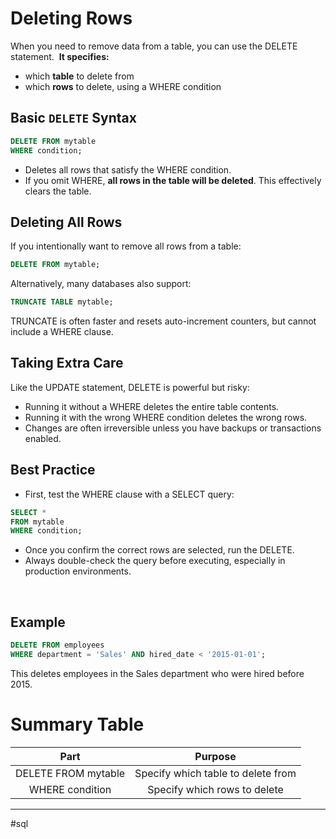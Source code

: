# Deleting Rows

When you need to remove data from a table, you can use the DELETE statement. 
**It specifies:**
* which **table** to delete from
* which **rows** to delete, using a WHERE condition

## Basic `DELETE` Syntax

```sql
DELETE FROM mytable
WHERE condition;
```

* Deletes all rows that satisfy the WHERE condition.
* If you omit WHERE, **all rows in the table will be deleted**. This effectively clears the table.

## Deleting All Rows

If you intentionally want to remove all rows from a table:

```sql
DELETE FROM mytable;
```

Alternatively, many databases also support:

```sql
TRUNCATE TABLE mytable;
```

TRUNCATE is often faster and resets auto-increment counters, but cannot include a WHERE clause.

## Taking Extra Care

Like the UPDATE statement, DELETE is powerful but risky:
* Running it without a WHERE deletes the entire table contents.
* Running it with the wrong WHERE condition deletes the wrong rows.
* Changes are often irreversible unless you have backups or transactions enabled.

## Best Practice

* First, test the WHERE clause with a SELECT query:

```sql
SELECT *
FROM mytable
WHERE condition;
```

* Once you confirm the correct rows are selected, run the DELETE.
* Always double-check the query before executing, especially in production environments.

⠀
## Example

```sql
DELETE FROM employees
WHERE department = 'Sales' AND hired_date < '2015-01-01';
```

This deletes employees in the Sales department who were hired before 2015.

# Summary Table
| **Part** | **Purpose** |
|:-:|:-:|
| DELETE FROM mytable | Specify which table to delete from |
| WHERE condition | Specify which rows to delete |

---

#sql